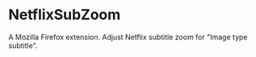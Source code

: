 # NetflixSubZoom
A Mozilla Firefox extension. Adjust Netflix subtitle zoom for "Image type subtitle".
